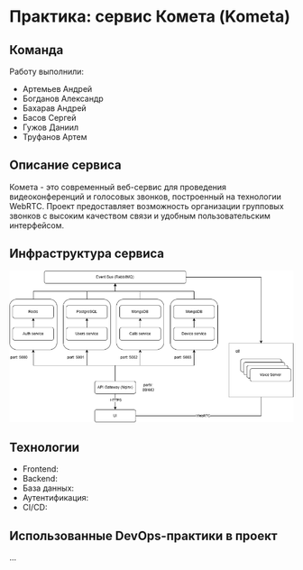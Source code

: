 # Практика: сервис Комета (Kometa)
## Команда
Работу выполнили:
- Артемьев Андрей
- Богданов Александр
- Бахарав Андрей
- Басов Сергей
- Гужов Даниил
- Труфанов Артем
## Описание сервиса
Комета - это современный веб-сервис для проведения видеоконференций и голосовых звонков, построенный на технологии WebRTC. Проект предоставляет возможность организации групповых звонков с высоким качеством связи и удобным пользовательским интерфейсом.
## Инфраструктура сервиса
![Схема сервиса](https://github.com/lifecodev/Kometa/blob/develop/service-schema.png?raw=true)
## Технологии
- Frontend:
- Backend:
- База данных:
- Аутентификация:
- CI/CD:
## Использованные DevOps-практики в проект
...
